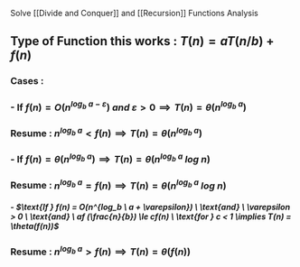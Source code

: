Solve [[Divide and Conquer]] and [[Recursion]] Functions Analysis

## Type of Function this works : $T(n) = aT(n/b) + f(n)$

### Cases :
### - $\text{If } f(n) = O(n^{log_b \ a - \varepsilon}) \ and \ \varepsilon > 0 \implies T(n) = \theta(n^{log_b \ a})$ 

### Resume : $n^{log_b \ a} \lt f(n) \implies T(n) = \theta(n^{log_b \ a})$

### - $\text{If } f(n) = \theta(n^{log_b \ a}) \implies T(n) = \theta(n^{log_b \ a} \ log \ n)$ 

### Resume : $n^{log_b \ a} = f(n) \implies T(n) = \theta(n^{log_b \ a} \ log \ n)$

##### - $\text{If } f(n) = O(n^{log_b \ a + \varepsilon}) \ \text{and} \ \varepsilon > 0 \ \text{and} \ af (\frac{n}{b}) \le cf(n) \ \text{for } c < 1 \implies T(n) = \theta(f(n))$ 

### Resume : $n^{log_b \ a} \gt f(n) \implies T(n) = \theta(f(n))$

